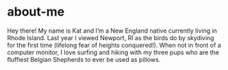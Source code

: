 # about-me
Hey there! My name is Kat and I’m a New England native currently living in Rhode Island. Last year I viewed Newport, RI as the birds do by skydiving for the first time (lifelong fear of heights conquered!). When not in front of a computer monitor, I love surfing and hiking with my three pups who are the fluffiest Belgian Shepherds to ever be used as pillows.
